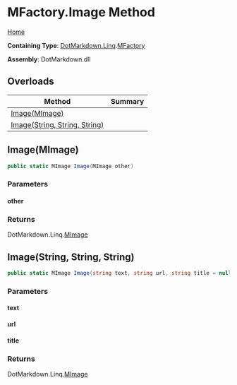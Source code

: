 # MFactory\.Image Method

[Home](../../../../README.md)

**Containing Type**: [DotMarkdown.Linq](../../README.md)\.[MFactory](../README.md)

**Assembly**: DotMarkdown\.dll

## Overloads

| Method | Summary |
| ------ | ------- |
| [Image(MImage)](#DotMarkdown_Linq_MFactory_Image_DotMarkdown_Linq_MImage_) | |
| [Image(String, String, String)](#DotMarkdown_Linq_MFactory_Image_System_String_System_String_System_String_) | |

## Image\(MImage\)<a name="DotMarkdown_Linq_MFactory_Image_DotMarkdown_Linq_MImage_"></a>

```csharp
public static MImage Image(MImage other)
```

### Parameters

#### other

### Returns

DotMarkdown\.Linq\.[MImage](../../MImage/README.md)

## Image\(String, String, String\)<a name="DotMarkdown_Linq_MFactory_Image_System_String_System_String_System_String_"></a>

```csharp
public static MImage Image(string text, string url, string title = null)
```

### Parameters

#### text

#### url

#### title

### Returns

DotMarkdown\.Linq\.[MImage](../../MImage/README.md)


